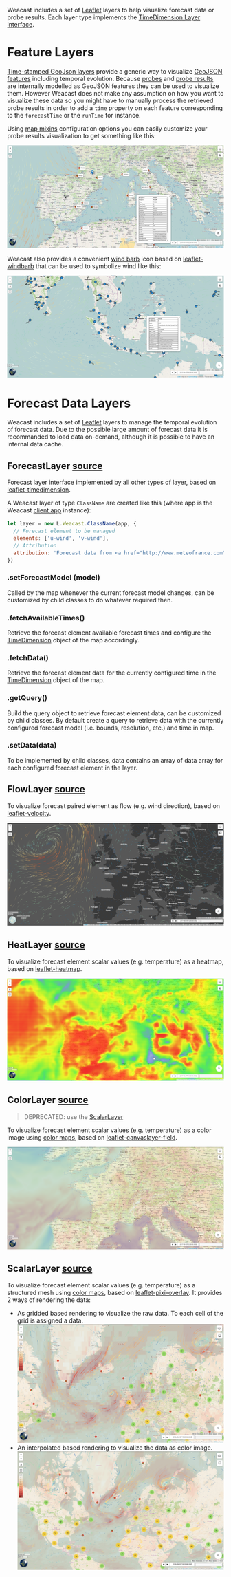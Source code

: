 Weacast includes a set of [Leaflet](http://leafletjs.com/) layers to help visualize forecast data or probe results. Each layer type implements the [TimeDimension Layer interface](https://github.com/socib/Leaflet.TimeDimension#ltimedimensionlayer).

# Feature Layers

[Time-stamped GeoJson layers](https://github.com/socib/Leaflet.TimeDimension#ltimedimensionlayergeojson) provide a generic way to visualize [GeoJSON features](https://geojson.org/geojson-spec.html#feature-objects) including temporal evolution. Because [probes](https://weacast.gitbooks.io/weacast-docs/architecture/DATAMODEL.html#probe-data-model) and [probe results](https://weacast.gitbooks.io/weacast-docs/architecture/DATAMODEL.html#probe-result-data-model) are internally modelled as GeoJSON features they can be used to visualize them. However Weacast does not make any assumption on how you want to visualize these data so you might have to manually process the retrieved probe results in order to add a `time` property on each feature corresponding to the `forecastTime` or the `runTime` for instance.

Using [map mixins](https://github.com/weacast/weacast-docs/blob/master/api/MIXINS.MD#map-mixins) configuration options you can easily customize your probe results visualization to get something like this:

![Weacast feature layer](../images/feature-layer.png)

Weacast also provides a convenient [wind barb](http://weather.rap.ucar.edu/info/about_windbarb.html) icon based on [leaflet-windbarb](https://github.com/hulongping/windbarb) that can be used to symbolize wind like this:

![Weacast windbarb layer](../images/windbarb-layer.png)

# Forecast Data Layers

Weacast includes a set of [Leaflet](http://leafletjs.com/) layers to manage the temporal evolution of forecast data. Due to the possible large amount of forecast data it is recommanded to load data on-demand, although it is possible to have an internal data cache.

## ForecastLayer [source](https://github.com/weacast/weacast-client/blob/master/src/layers/forecast-layer.js)

Forecast layer interface implemented by all other types of layer, based on [leaflet-timedimension](https://github.com/socib/Leaflet.TimeDimension#ltimedimensionlayer). 

A Weacast layer of type `ClassName` are created like this (where app is the Weacast [client app](./APPLICATION.MD#client) instance):
```javascript
let layer = new L.Weacast.ClassName(app, {
  // Forecast element to be managed
  elements: ['u-wind', 'v-wind'],
  // Attribution
  attribution: 'Forecast data from <a href="http://www.meteofrance.com">Météo-France</a>'
})
```

### .setForecastModel (model)

Called by the map whenever the current forecast model changes, can be customized by child classes to do whatever required then.

### .fetchAvailableTimes()

Retrieve the forecast element available forecast times and configure the [TimeDimension](https://github.com/socib/Leaflet.TimeDimension#ltimedimension) object of the map accordingly.

### .fetchData()

Retrieve the forecast element data for the currently configured time in the [TimeDimension](https://github.com/socib/Leaflet.TimeDimension#ltimedimension) object of the map.

### .getQuery()

Build the query object to retrieve forecast element data, can be customized by child classes. By default create a query to retrieve data with the currently configured forecast model (i.e. bounds, resolution, etc.) and time in map.

### .setData(data)

To be implemented by child classes, data contains an array of data array for each configured forecast element in the layer.

## FlowLayer [source](https://github.com/weacast/weacast-client/blob/master/src/layers/flow-layer.js)

To visualize forecast paired element as flow (e.g. wind direction), based on [leaflet-velocity](https://github.com/danwild/leaflet-velocity).

![Weacast flow layer](../images/flow-layer.png)

## HeatLayer [source](https://github.com/weacast/weacast-client/blob/master/src/layers/heat-layer.js)

To visualize forecast element scalar values (e.g. temperature) as a heatmap, based on [leaflet-heatmap](https://www.patrick-wied.at/static/heatmapjs/example-heatmap-leaflet.html).

![Weacast heat layer](../images/heat-layer.png)

## ColorLayer [source](https://github.com/weacast/weacast-client/blob/master/src/layers/color-layer.js)

> DEPRECATED: use the [ScalarLayer](./LAYERS#scalarlayer-source)

To visualize forecast element scalar values (e.g. temperature) as a color image using [color maps](http://gka.github.io/chroma.js/#color-scales), based on [leaflet-canvaslayer-field](https://github.com/IHCantabria/Leaflet.CanvasLayer.Field).

![Weacast color layer](../images/color-layer.png)

## ScalarLayer [source](https://github.com/weacast/weacast-client/blob/master/src/layers/scalar-layer.js)

To visualize forecast element scalar values (e.g. temperature) as a structured mesh using [color maps](http://gka.github.io/chroma.js/#color-scales), based on [leaflet-pixi-overlay](https://github.com/manubb/Leaflet.PixiOverlay). It provides 2 ways of rendering the data: 
* As gridded based rendering to visualize the raw data. To each cell of the grid is assigned a data.
![Weacast raw scalar layer](../images/scalar-layer-raw.png)
* An interpolated based rendering to visualize the data as color image.
![Weacast interpolated scalar layer](../images/scalar-layer-interpolated.png)


